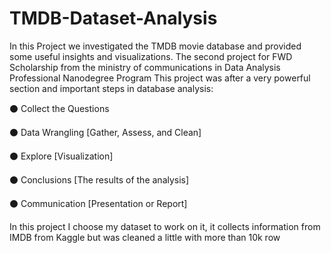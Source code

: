 # TMDB-Dataset-Analysis
In this Project we investigated the TMDB movie database and provided some useful insights and visualizations.
The second project for FWD Scholarship from the ministry of communications in Data Analysis Professional Nanodegree Program This project was after a very powerful section and important steps in database analysis:

⚫ Collect the Questions

⚫ Data Wrangling [Gather, Assess, and Clean]

⚫ Explore [Visualization]

⚫ Conclusions [The results of the analysis]

⚫ Communication [Presentation or Report]

In this project I choose my dataset to work on it, it collects information from IMDB from Kaggle but was cleaned a little with more than 10k row
